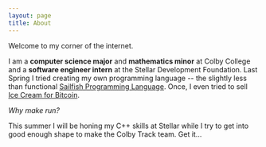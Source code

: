 ```yaml
---
layout: page
title: About
---
```


Welcome to my corner of the internet.

I am a **computer science major** and **mathematics minor** at Colby College and a **software engineer intern** at the Stellar Development Foundation. Last Spring I tried creating my own programming language -- the slightly less than functional [Sailfish Programming Language](https://github.com/sailfish-lang/sailfishc). Once, I even tried to sell [Ice Cream for Bitcoin](https://www.coindesk.com/bitcoin-lightning-risky-maybe-ice-cream-will-tempt). 

*Why make run?*

This summer I will be honing my C++ skills at Stellar while I try to get into good enough shape to make the Colby Track team. Get it...


